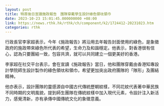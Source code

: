 ```yaml
---
layout: post
title: 特首後日宣讀施政報告　團隊穿戴學生設計綠色領呔領巾
date: 2023-10-23 15:01:45.000000000 +08:00
link: https://news.rthk.hk/rthk/ch/component/k2/1724412-20231023.htm
categories: rthk
---
```


行政長官李家超表示，今年《施政報告》將沿用去年報告封面使用的綠色，是象徵政府的施政帶來綠色所代表的希望，生命力及和諧穩定。他表示，對香港很有信心，認為只要團結一致，包容共濟，就可以共同建立一個更美好的香港。

李家超在社交平台表示，會在宣讀《施政報告》當日，他和團隊穿戴由香港知專設計學院師生設計製作的綠色領呔和領巾，希望更加突出政府團隊的「隊形」及團結精神。

他亦表示，設計團隊的靈感源自中國古代傳統歷朝紋樣，不同花紋代表著中華民族不同時期的文明風貌，提到師生團隊在傳統紋樣中加入現代元素，令設計注入新活力，感覺清新，亦有承傳中國傳統文化的象徵意義。
